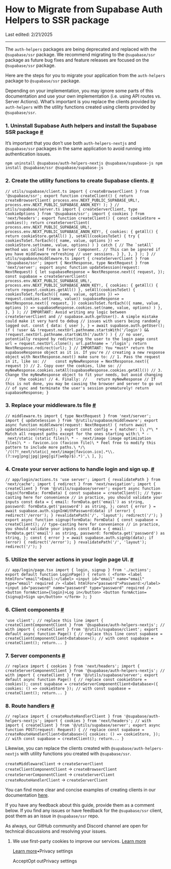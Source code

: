 # How to Migrate from Supabase Auth Helpers to SSR package

Last edited: 2/21/2025

* * *

The `auth-helpers` packages are being deprecated and replaced with the `@supabase/ssr` package. We recommend migrating to the `@supabase/ssr` package as future bug fixes and feature releases are focused on the `@supabase/ssr` package.

Here are the steps for you to migrate your application from the `auth-helpers` package to `@supabase/ssr` package.

Depending on your implementation, you may ignore some parts of this documentation and use your own implementation (i.e. using API routes vs. Server Actions). What’s important is you replace the clients provided by `auth-helpers` with the utility functions created using clients provided by `@supabase/ssr`.

### 1\. Uninstall Supabase Auth helpers and install the Supabase SSR package [\#](https://supabase.com/docs/guides/troubleshooting/how-to-migrate-from-supabase-auth-helpers-to-ssr-package-5NRunM\#1-uninstall-supabase-auth-helpers-and-install-the-supabase-ssr-package)

It’s important that you don’t use both `auth-helpers-nextjs` and `@supabase/ssr` packages in the same application to avoid running into authentication issues.

`
npm uninstall @supabase/auth-helpers-nextjs @supabase/supabase-js
npm install @supabase/ssr @supabase/supabase-js
`

### 2\. Create the utility functions to create Supabase clients. [\#](https://supabase.com/docs/guides/troubleshooting/how-to-migrate-from-supabase-auth-helpers-to-ssr-package-5NRunM\#2-create-the-utility-functions-to-create-supabase-clients)

``
// utils/supabase/client.ts
import { createBrowserClient } from '@supabase/ssr';
export function createClient() {
return createBrowserClient(
    process.env.NEXT_PUBLIC_SUPABASE_URL!,
    process.env.NEXT_PUBLIC_SUPABASE_ANON_KEY!
);
}
// utils/supabase/server.ts
import { createServerClient, type CookieOptions } from '@supabase/ssr';
import { cookies } from 'next/headers';
export function createClient() {
const cookieStore = cookies();
return createServerClient(
    process.env.NEXT_PUBLIC_SUPABASE_URL!,
    process.env.NEXT_PUBLIC_SUPABASE_ANON_KEY!,
    {
      cookies: {
        getAll() {
          return cookieStore.getAll()
        },
        setAll(cookiesToSet) {
          try {
            cookiesToSet.forEach(({ name, value, options }) =>
              cookieStore.set(name, value, options)
            )
          } catch {
            // The `setAll` method was called from a Server Component.
            // This can be ignored if you have middleware refreshing
            // user sessions.
          }
        },
      },
    }
);
}
// utils/supabase/middleware.ts
import { createServerClient } from '@supabase/ssr';
import { NextResponse, type NextRequest } from 'next/server';
export async function updateSession(request: NextRequest) {
let supabaseResponse = NextResponse.next({
    request,
});
const supabase = createServerClient(
    process.env.NEXT_PUBLIC_SUPABASE_URL!,
    process.env.NEXT_PUBLIC_SUPABASE_ANON_KEY!,
    {
      cookies: {
        getAll() {
          return request.cookies.getAll()
        },
        setAll(cookiesToSet) {
          cookiesToSet.forEach(({ name, value, options }) => request.cookies.set(name, value))
          supabaseResponse = NextResponse.next({
            request,
          })
          cookiesToSet.forEach(({ name, value, options }) =>
            supabaseResponse.cookies.set(name, value, options)
          )
        },
      },
    }
);
// IMPORTANT: Avoid writing any logic between createServerClient and
// supabase.auth.getUser(). A simple mistake could make it very hard to debug
// issues with users being randomly logged out.
const {
    data: { user },
} = await supabase.auth.getUser();
if (
    !user &&
    !request.nextUrl.pathname.startsWith('/login') &&
    !request.nextUrl.pathname.startsWith('/auth')
) {
    // no user, potentially respond by redirecting the user to the login page
    const url = request.nextUrl.clone();
    url.pathname = '/login';
    return NextResponse.redirect(url);
}
// IMPORTANT: You *must* return the supabaseResponse object as it is. If you're
// creating a new response object with NextResponse.next() make sure to:
// 1. Pass the request in it, like so:
//    const myNewResponse = NextResponse.next({ request })
// 2. Copy over the cookies, like so:
//    myNewResponse.cookies.setAll(supabaseResponse.cookies.getAll())
// 3. Change the myNewResponse object to fit your needs, but avoid changing
//    the cookies!
// 4. Finally:
//    return myNewResponse
// If this is not done, you may be causing the browser and server to go out
// of sync and terminate the user's session prematurely!
return supabaseResponse;
}
``

### 3\. Replace your middleware.ts file [\#](https://supabase.com/docs/guides/troubleshooting/how-to-migrate-from-supabase-auth-helpers-to-ssr-package-5NRunM\#3-replace-your-middlewarets-file)

`
// middleware.ts
import { type NextRequest } from 'next/server';
import { updateSession } from '@/utils/supabase/middleware';
export async function middleware(request: NextRequest) {
return await updateSession(request);
}
export const config = {
matcher: [\
    /*\
     * Match all request paths except for the ones starting with:\
     * - _next/static (static files)\
     * - _next/image (image optimization files)\
     * - favicon.ico (favicon file)\
     * Feel free to modify this pattern to include more paths.\
     */\
    '/((?!_next/static|_next/image|favicon.ico|.*\\.(?:svg|png|jpg|jpeg|gif|webp)$).*)',\
],
};
`

### 4\. Create your server actions to handle login and sign up. [\#](https://supabase.com/docs/guides/troubleshooting/how-to-migrate-from-supabase-auth-helpers-to-ssr-package-5NRunM\#4-create-your-server-actions-to-handle-login-and-sign-up)

`
// app/login/actions.ts
'use server';
import { revalidatePath } from 'next/cache';
import { redirect } from 'next/navigation';
import { createClient } from '@/utils/supabase/server';
export async function login(formData: FormData) {
const supabase = createClient();
// type-casting here for convenience
// in practice, you should validate your inputs
const data = {
    email: formData.get('email') as string,
    password: formData.get('password') as string,
};
const { error } = await supabase.auth.signInWithPassword(data)
if (error) {
    redirect('/error');
}
revalidatePath('/', 'layout');
redirect('/');
}
export async function signup(formData: FormData) {
const supabase = createClient();
// type-casting here for convenience
// in practice, you should validate your inputs
const data = {
    email: formData.get('email') as string,
    password: formData.get('password') as string,
};
const { error } = await supabase.auth.signUp(data);
if (error) {
    redirect('/error');
}
revalidatePath('/', 'layout');
redirect('/');
}
`

### 5\. Utilize the server actions in your login page UI. [\#](https://supabase.com/docs/guides/troubleshooting/how-to-migrate-from-supabase-auth-helpers-to-ssr-package-5NRunM\#5-utilize-the-server-actions-in-your-login-page-ui)

`
// app/login/page.tsx
import { login, signup } from './actions';
export default function LoginPage() {
return (
    <form>
      <label htmlFor="email">Email:</label>
      <input id="email" name="email" type="email" required />
      <label htmlFor="password">Password:</label>
      <input id="password" name="password" type="password" required />
      <button formAction={login}>Log in</button>
      <button formAction={signup}>Sign up</button>
    </form>
);
}
`

### 6\. Client components [\#](https://supabase.com/docs/guides/troubleshooting/how-to-migrate-from-supabase-auth-helpers-to-ssr-package-5NRunM\#6-client-components)

`
'use client';
// replace this line
import { createClientComponentClient } from '@supabase/auth-helpers-nextjs';
// with
import { createClient } from '@/utils/supabase/client';
export default async function Page() {
	// replace this line
	const supabase = createClientComponentClient<Database>();
	// with
	const supabase = createClient();
	return...
}
`

### 7\. Server components [\#](https://supabase.com/docs/guides/troubleshooting/how-to-migrate-from-supabase-auth-helpers-to-ssr-package-5NRunM\#7-server-components)

`
// replace
import { cookies } from 'next/headers';
import { createServerComponentClient } from '@supabase/auth-helpers-nextjs';
// with
import { createClient } from '@/utils/supabase/server';
export default async function Page() {
	// replace
	const cookieStore = cookies();
	const supabase = createServerComponentClient<Database>({
		cookies: () => cookieStore
	});
	// with
	const supabase = createClient();
	return...
}
`

### 8\. Route handlers [\#](https://supabase.com/docs/guides/troubleshooting/how-to-migrate-from-supabase-auth-helpers-to-ssr-package-5NRunM\#8-route-handlers)

`
// replace
import { createRouteHandlerClient } from '@supabase/auth-helpers-nextjs';
import { cookies } from 'next/headers';
// with
import { createClient } from '@/utils/supabase/server';
export async function POST(request: Request) {
	// replace
	const supabase = createRouteHandlerClient<Database>({
    cookies: () => cookieStore,
});
// with
const supabase = createClient();
return...
}
`

Likewise, you can replace the clients created with `@supabase/auth-helpers-nextjs` with utility functions you created with `@supabase/ssr`.

`createMiddlewareClient` → `createServerClient` `createClientComponentClient` → `createBrowserClient` `createServerComponentClient` → `createServerClient` `createRouteHandlerClient` → `createServerClient`

You can find more clear and concise examples of creating clients in our documentation [here](https://supabase.com/docs/guides/auth/server-side/creating-a-client?queryGroups=framework&framework=nextjs&queryGroups=environment&environment=route-handler#creating-a-client).

If you have any feedback about this guide, provide them as a comment below. If you find any issues or have feedback for the `@supabase/ssr` client, post them as an issue in `@supabase/ssr` repo.

As always, our GitHub community and Discord channel are open for technical discussions and resolving your issues.

1. We use first-party cookies to improve our services. [Learn more](https://supabase.com/privacy#8-cookies-and-similar-technologies-used-on-our-european-services)



   [Learn more](https://supabase.com/privacy#8-cookies-and-similar-technologies-used-on-our-european-services)•Privacy settings





   AcceptOpt outPrivacy settings